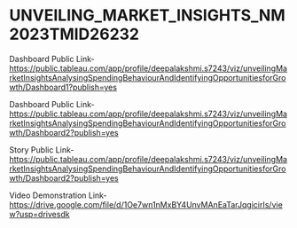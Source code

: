 # UNVEILING_MARKET_INSIGHTS_NM2023TMID26232


Dashboard Public Link-https://public.tableau.com/app/profile/deepalakshmi.s7243/viz/unveilingMarketInsightsAnalysingSpendingBehaviourAndIdentifyingOpportunitiesforGrowth/Dashboard1?publish=yes

Dashboard Public Link-https://public.tableau.com/app/profile/deepalakshmi.s7243/viz/unveilingMarketInsightsAnalysingSpendingBehaviourAndIdentifyingOpportunitiesforGrowth/Dashboard2?publish=yes

Story Public Link-https://public.tableau.com/app/profile/deepalakshmi.s7243/viz/unveilingMarketInsightsAnalysingSpendingBehaviourAndIdentifyingOpportunitiesforGrowth/Dashboard2?publish=yes

Video Demonstration Link-https://drive.google.com/file/d/1Oe7wn1nMxBY4UnvMAnEaTarJqgicirIs/view?usp=drivesdk
